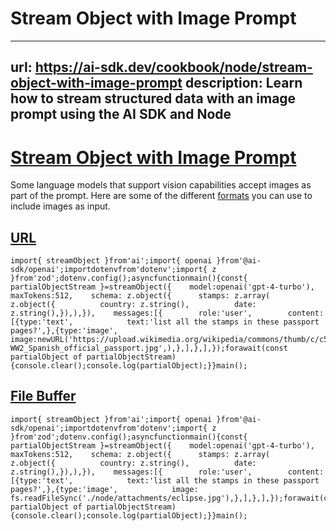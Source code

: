 # Stream Object with Image Prompt


---
url: https://ai-sdk.dev/cookbook/node/stream-object-with-image-prompt
description: Learn how to stream structured data with an image prompt using the AI SDK and Node
---


# [Stream Object with Image Prompt](#stream-object-with-image-prompt)


Some language models that support vision capabilities accept images as part of the prompt. Here are some of the different [formats](/docs/reference/ai-sdk-core/generate-text#content-image) you can use to include images as input.


## [URL](#url)


```
import{ streamObject }from'ai';import{ openai }from'@ai-sdk/openai';importdotenvfrom'dotenv';import{ z }from'zod';dotenv.config();asyncfunctionmain(){const{ partialObjectStream }=streamObject({    model:openai('gpt-4-turbo'),    maxTokens:512,    schema: z.object({      stamps: z.array(        z.object({          country: z.string(),          date: z.string(),}),),}),    messages:[{        role:'user',        content:[{type:'text',            text:'list all the stamps in these passport pages?',},{type:'image',            image:newURL('https://upload.wikimedia.org/wikipedia/commons/thumb/c/c5/WW2_Spanish_official_passport.jpg/1498px-WW2_Spanish_official_passport.jpg',),},],},],});forawait(const partialObject of partialObjectStream){console.clear();console.log(partialObject);}}main();
```


## [File Buffer](#file-buffer)


```
import{ streamObject }from'ai';import{ openai }from'@ai-sdk/openai';importdotenvfrom'dotenv';import{ z }from'zod';dotenv.config();asyncfunctionmain(){const{ partialObjectStream }=streamObject({    model:openai('gpt-4-turbo'),    maxTokens:512,    schema: z.object({      stamps: z.array(        z.object({          country: z.string(),          date: z.string(),}),),}),    messages:[{        role:'user',        content:[{type:'text',            text:'list all the stamps in these passport pages?',},{type:'image',            image: fs.readFileSync('./node/attachments/eclipse.jpg'),},],},],});forawait(const partialObject of partialObjectStream){console.clear();console.log(partialObject);}}main();
```
